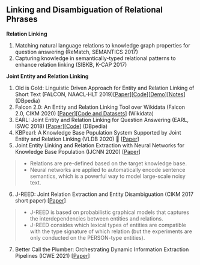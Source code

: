 ## Linking and Disambiguation of Relational Phrases

__Relation Linking__
1. Matching natural language relations to knowledge graph properties for question answering (ReMatch, SEMANTICS 2017)
2. Capturing knowledge in semantically-typed relational patterns to enhance relation linking (SIBKB, K-CAP 2017)

__Joint Entity and Relation Linking__
1. Old is Gold: Linguistic Driven Approach for Entity and Relation Linking of Short Text (FALCON, NAACL-HLT 2019)[[Paper](https://www.aclweb.org/anthology/N19-1243.pdf)][[Code](https://github.com/AhmadSakor/falcon)][[Demo](https://labs.tib.eu/falcon/)][[Notes](https://github.com/BrambleXu/knowledge-graph-learning/issues/211)] (DBpedia)
2. Falcon 2.0: An Entity and Relation Linking Tool over Wikidata (Falcon 2.0, CIKM 2020) [[Paper](https://arxiv.org/pdf/1912.11270.pdf)][[Code and Datasets](https://github.com/SDM-TIB/falcon2.0)] (Wikidata)
3. EARL: Joint Entity and Relation Linking for Question Answering (EARL, ISWC 2018) [[Paper](https://arxiv.org/abs/1801.03825)][[Code](https://github.com/AskNowQA/EARL)] (DBpedia)
4. KBPearl: A Knowledge Base Population System Supported by Joint Entity and Relation Linking (VLDB 2020) 🌟 [[Paper](http://www.vldb.org/pvldb/vol13/p1035-lin.pdf)]
5. Joint Entity Linking and Relation Extraction with Neural Networks for Knowledge Base Population (IJCNN 2020) [[Paper](https://ieeexplore.ieee.org/abstract/document/9207021)]
> * Relations are pre-defined based on the target knowledge base.
> * Neural networks are applied to automatically encode sentence semantics, which is a powerful way to model large-scale noisy text.
6. J-REED: Joint Relation Extraction and Entity Disambiguation (CIKM 2017 short paper) [[Paper](https://dl.acm.org/doi/pdf/10.1145/3132847.3133090)]
> * J-REED is based on probabilistic graphical models that captures the interdependencies between entities and relations.
> * J-REED consides which lexical types of entities are compatible with the type signature of which relation (but the experiments are only conducted on the PERSON-type entities).
7. Better Call the Plumber: Orchestrating Dynamic Information Extraction Pipelines (ICWE 2021) [[Paper](https://arxiv.org/pdf/2102.10966.pdf)]
